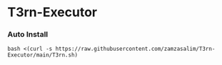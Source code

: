 # T3rn-Executor

### Auto Install 

```
bash <(curl -s https://raw.githubusercontent.com/zamzasalim/T3rn-Executor/main/T3rn.sh)
```
